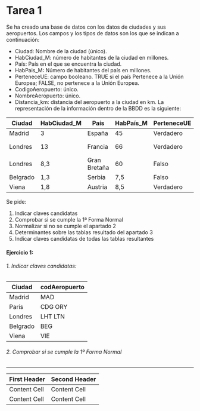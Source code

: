 # Tarea 1


Se ha creado una base de datos con los datos de ciudades y sus aeropuertos. Los campos y los tipos de datos son los que se indican a continuación:
- Ciudad: Nombre de la ciudad (único).
- HabCiudad_M: número de habitantes de la ciudad en millones.
- País: País en el que se encuentra la ciudad.
- HabPais_M: Número de habitantes del país en millones.
- PerteneceUE: campo booleano. TRUE si el país Pertenece a la Unión Europea; FALSE, no pertenece a la Unión Europea.
- CodigoAeropuerto: único.
- NombreAeropuerto: único.
- Distancia_km: distancia del aeropuerto a la ciudad en km.
La representación de la información dentro de la BBDD es la siguiente:

| Ciudad  | HabCiudad_M | País | HabPaís_M | PerteneceUE | codAeropuerto | NombreAeropuerto | Distancia_km |
| ------------- | ------------- | ------------- | ------------- | ------------- | ------------- | ------------- | ------------- |
| Madrid  | 3  | España | 45 | Verdadero | MAD | Barajas | 13 |
| Londres  | 13  | Francia | 66 | Verdadero | CDG ORG | Roissy De Gaulle Orly | 23 16|
| Londres  | 8,3  | Gran Bretaña | 60 | Falso | LHT LTN | Heathrow Luton | 28 48|
| Belgrado  | 1,3  | Serbia | 7,5 | Falso | BEG | Nikola Tesla | 12 |
| Viena  | 1,8  | Austria | 8,5 | Verdadero | VIE | Schwechat | 18 |

Se pide:

1. Indicar claves candidatas
2. Comprobar si se cumple la 1ª Forma Normal
3. Normalizar si no se cumple el apartado 2
4. Determinantes sobre las tablas resultado del apartado 3
5. Indicar claves candidatas de todas las tablas resultantes



#### Ejercicio 1:

###### 1. Indicar claves candidatas:

| Ciudad  | codAeropuerto |
| ------------- | ------------- |
| Madrid  | MAD  |
| París  | CDG ORY  |
| Londres  | LHT LTN  |
| Belgrado  | BEG  |
| Viena  | VIE  |

###### 2. Comprobar si se cumple la 1º Forma Normal

-----------------------------------


| First Header  | Second Header |
| ------------- | ------------- |
| Content Cell  | Content Cell  |
| Content Cell  | Content Cell  |
